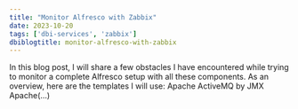 ```yaml
---
title: "Monitor Alfresco with Zabbix"
date: 2023-10-20
tags: ['dbi-services', 'zabbix']
dbiblogtitle: monitor-alfresco-with-zabbix
---
```

In this blog post, I will share a few obstacles I have encountered while trying to monitor a complete Alfresco setup with all these components. As an overview, here are the templates I will use: Apache ActiveMQ by JMX Apache(…)